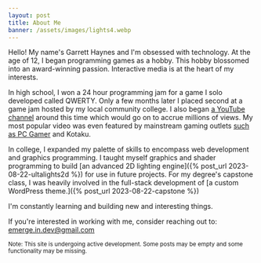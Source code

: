 ```yaml
---
layout: post
title: About Me
banner: /assets/images/lights4.webp
---
```


<p class="margin-top-1rem">Hello! My name's Garrett Haynes and I'm obsessed with technology. At the age of 12, I began programming games as a hobby. This hobby blossomed
into an award-winning passion. Interactive media is at the heart of my interests.</p>

In high school, I won a 24 hour programming jam for a game I solo developed called QWERTY. Only a few months later I placed second at a game jam hosted by my local community college. I also began [a YouTube channel](https://www.youtube.com/channel/UC8QdG3gEgAowSyI9ZRwSwbQ) around this time which would go on to accrue millions of views. My most popular video was even featured by mainstream gaming outlets [such as PC Gamer](https://www.pcgamer.com/see-a-city-of-200000-swept-away-by-sewage-in-cities-skylines/) and Kotaku.

In college, I expanded my palette of skills to encompass web development and graphics programming. I taught myself graphics
and shader programming to build [an advanced 2D lighting engine]({% post_url 2023-08-22-ultalights2d %}) for use in
future projects. For my degree's capstone class, I was heavily involved in the full-stack development of 
[a custom WordPress theme.]({% post_url 2023-08-22-capstone %})

I'm constantly learning and building new and interesting things. 

If you're interested in working with me, consider reaching out to: 
<a href='mailt&#111;&#58;&#101;mer%6&#55;e%2E&#105;n&#46;dev%4&#48;gmail%&#50;Ec%6Fm'>&#101;merge&#46;&#105;&#110;&#46;de&#118;&#64;&#103;ma&#105;&#108;&#46;com</a>

<small>Note: This site is undergoing active development. Some posts may be empty and some functionality may be missing.</small>
